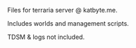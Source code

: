 Files for terraria server @ katbyte.me.

Includes worlds and management scripts.

TDSM & logs not included.
